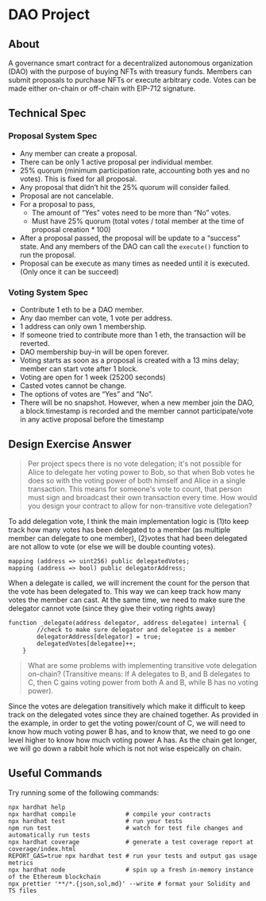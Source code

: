 # DAO Project

## About
A governance smart contract for a decentralized autonomous organization (DAO) with the purpose of buying NFTs with treasury funds. Members can submit proposals to purchase NFTs or execute arbitrary code. Votes can be made either on-chain or off-chain with EIP-712 signature. 

## Technical Spec
### Proposal System Spec

- Any member can create a proposal.
- There can be only 1 active proposal per individual member.
- 25% quorum (minimum participation rate, accounting both yes and no votes). This is fixed for all proposal.
- Any proposal that didn’t hit the 25% quorum will consider failed.
- Proposal are not cancelable.
- For a proposal to pass,
    - The amount of “Yes” votes need to be more than “No” votes.
    - Must have 25% quorum (total votes / total member at the time of proposal creation * 100)
- After a proposal passed, the proposal will be update to a “success” state. And any members of the DAO can call the `execute()` function to run the proposal.
- Proposal can be execute as many times as needed until it is executed. (Only once it can be succeed) 

### Voting System Spec

- Contribute 1 eth to be a DAO member.
- Any dao member can vote, 1 vote per address.
- 1 address can only own 1 membership.
- If someone tried to contribute more than 1 eth, the transaction will be reverted.
- DAO membership buy-in will be open forever.
- Voting starts as soon as a proposal is created with a 13 mins delay; member can start vote after 1 block.
- Voting are open for 1 week (25200 seconds)
- Casted votes cannot be change.
- The options of votes are “Yes” and “No”.
- There will be no snapshot. However, when a new member join the DAO, a block.timestamp is recorded and the member cannot participate/vote in any active proposal before the timestamp

## Design Exercise Answer
> Per project specs there is no vote delegation; it's not possible for Alice to delegate her voting power to Bob, so that when Bob votes he does so with the voting power of both himself and Alice in a single transaction. This means for someone's vote to count, that person must sign and broadcast their own transaction every time. How would you design your contract to allow for non-transitive vote delegation?

To add delegation vote, I think the main implementation logic is (1)to keep track how many votes has been delegated to a member (as multiple member can delegate to one member), (2)votes that had been delegated are not allow to vote (or else we will be double counting votes).

```solidity
mapping (address => uint256) public delegatedVotes;
mapping (address => bool) public delegatorAddress;
```
When a delegate is called, we will increment the count for the person that the vote has been delegated to. This way we can keep track how many votes the member can cast.
At the same time, we need to make sure the delegator cannot vote (since they give their voting rights away)
```solidity
function _delegate(address delegator, address delegatee) internal {
        //check to make sure delegator and delegatee is a member
        delegatorAddress[delegator] = true;
        delegatedVotes[delegatee]++;
    }
```


> What are some problems with implementing transitive vote delegation on-chain? (Transitive means: If A delegates to B, and B delegates to C, then C gains voting power from both A and B, while B has no voting power).

Since the votes are delegation transitively which make it difficult to keep track on the delegated votes since they are chained together. As provided in the example, in order to get the voting power/count of C, we will need to know how much voting power B has, and to know that, we need to go one level higher to know how much voting power A has. As the chain get longer, we will go down a rabbit hole which is not not wise espeically on chain.

## Useful Commands

Try running some of the following commands:

```shell
npx hardhat help
npx hardhat compile              # compile your contracts
npx hardhat test                 # run your tests
npm run test                     # watch for test file changes and automatically run tests
npx hardhat coverage             # generate a test coverage report at coverage/index.html
REPORT_GAS=true npx hardhat test # run your tests and output gas usage metrics
npx hardhat node                 # spin up a fresh in-memory instance of the Ethereum blockchain
npx prettier '**/*.{json,sol,md}' --write # format your Solidity and TS files
```
